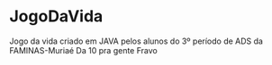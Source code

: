 # JogoDaVida
Jogo da vida criado em JAVA pelos alunos do 3º período de ADS da FAMINAS-Muriaé
Da 10 pra gente Fravo

